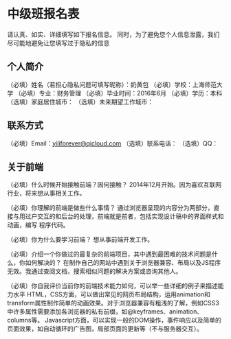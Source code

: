 # 中级班报名表

请认真、如实、详细填写如下报名信息。
同时，为了避免您个人信息泄露，我们尽可能地避免让您填写过于隐私的信息

## 个人简介

（必填）姓名（若担心隐私问题可填写昵称）：奶黄包
（必填）学校：上海师范大学
（必填）专业：财务管理
（必填）毕业时间：2016年6月
（必填）学历：本科
（选填）家庭居住城市：
（选填）未来期望工作城市：

## 联系方式

（必填）Email：yiliforever@qicloud.com
（选填）联系电话：
（选填）QQ：

## 关于前端

（必填）什么时候开始接触前端？因何接触？
        2014年12月开始。因为喜欢互联网行业，将来想从事相关工作。

（必填）你理解的前端是做些什么事情？
        通过浏览器呈现的内容分为两部分，直接与用过户交互的和后台的处理，前端就是前者，包括实现设计稿中的界面样式和动画，编写       程序代码。
        
（必填）你为什么要学习前端？
      想从事前端开发工作。
      
（必填）介绍一个你做过的最复杂的前端项目，其中遇到最困难的技术问题是什么，你如何解决的？
      在制作自己的网站中遇到关于浏览器兼容、布局以及JS程序无效。我通过查阅文档，搜索相似问题的解决方案或咨询其他人。
      
（必填）你自我评价当前你的前端技术能力如何，可以举一些详细的例子来描述能力水平
      HTML，CSS方面，可以做出常见的网页布局结构，运用animation和transform属性制作简单的动画效果。对于浏览器兼容有粗浅的了解，例如CSS3中许多属性需要添加各浏览器的私有前缀，如@keyframes、animation、columns等。
      Javascript方面，可以实现一般的DOM操作，事件响应以及简单的页面效果，如自动循环的广告图，局部页面的更新等（不与服务器交互）。
